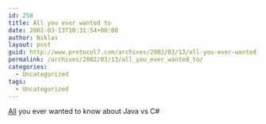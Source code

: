 ```yaml
---
id: 258
title: All you ever wanted to
date: 2002-03-13T10:31:54+00:00
author: Niklas
layout: post
guid: http://www.protocol7.com/archives/2002/03/13/all-you-ever-wanted-to/
permalink: /archives/2002/03/13/all_you_ever_wanted_to/
categories:
  - Uncategorized
tags:
  - Uncategorized
---
```

<div class='microid-e289be5cc8166e829a2d21b243f00a6eb07d580b'>
  <p>
    <a href="http://www.25hoursaday.com/CsharpVsJava.html">All</a> you ever wanted to know about Java vs C#
  </p>
</div>